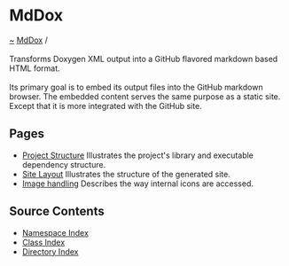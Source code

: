 <a id="mddox"></a>
<h1>MdDox</h1>
<a href="https://github.com/CharlesCarley/MdDox#~">~</a>
<a href="index.md#index">MdDox</a>
<span class="inline-text">/</span>
<span class="bold-text"><b></b></span>
<br/>
<br/>
<span class="inline-text">Transforms Doxygen XML output into a GitHub flavored markdown based HTML format. </span>
<br/>
<br/>
<span class="inline-text">
 Its primary goal is to embed its output files into the GitHub markdown browser. The embedded content serves the same purpose as a static site. Except that it is more integrated with the GitHub site.</span>
<a id="index_1md001"></a>
<a id="pages"></a>
<h2>Pages</h2>
<ul>
<li><a href="a02972.md#md001">Project Structure</a>
<span class="inline-text"> Illustrates the project&apos;s library and executable dependency structure.</span>
</li>
<li><a href="a02973.md#md002">Site Layout</a>
<span class="inline-text"> Illustrates the structure of the generated site.</span>
</li>
<li><a href="a02974.md#md003">Image handling</a>
<span class="inline-text"> Describes the way internal icons are accessed.</span>
</li>
</ul>
<a id="index_1md002"></a>
<a id="source-contents"></a>
<h2>Source Contents</h2>
<ul>
<li><a href="namespace_index.md#namespace-index">Namespace Index</a>
</li>
<li><a href="class_index.md#class-index">Class Index</a>
</li>
<li><a href="directory_index.md#directory-index">Directory Index</a>
</li>
</ul>
</div>
</div>
</body>
</html>
